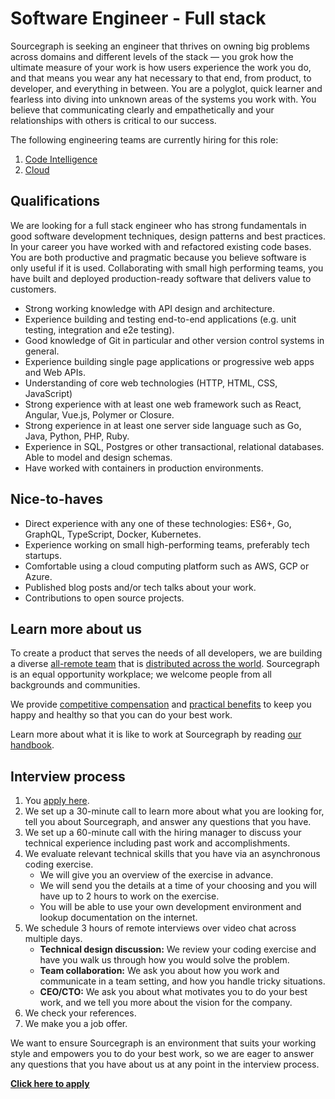 # Software Engineer - Full stack

Sourcegraph is seeking an engineer that thrives on owning big problems across domains and different levels of the stack — you grok how the ultimate measure of your work is how users experience the work you do, and that means you wear any hat necessary to that end, from product, to developer, and everything in between. You are a polyglot, quick learner and fearless into diving into unknown areas of the systems you work with. You believe that communicating clearly and empathetically and your relationships with others is critical to our success.

The following engineering teams are currently hiring for this role:
1. [Code Intelligence](../code-intelligence/index.md)
2. [Cloud](../cloud/index.md)

## Qualifications

We are looking for a full stack engineer who has strong fundamentals in good software development techniques, design patterns and best practices. In your career you have worked with and refactored existing code bases. You are both productive and pragmatic because you believe software is only useful if it is used. Collaborating with small high performing teams, you have built and deployed production-ready software that delivers value to customers.

* Strong working knowledge with API design and architecture.
* Experience building and testing end-to-end applications (e.g. unit testing, integration and e2e testing).
* Good knowledge of Git in particular and other version control systems in general.
* Experience building single page applications or progressive web apps and Web APIs.
* Understanding of core web technologies (HTTP, HTML, CSS, JavaScript)
* Strong experience with at least one web framework such as React, Angular, Vue.js, Polymer or Closure.
* Strong experience in at least one server side language such as Go, Java, Python, PHP, Ruby.
* Experience in SQL, Postgres or other transactional, relational databases. Able to model and design schemas.
* Have worked with containers in production environments.

## Nice-to-haves

* Direct experience with any one of these technologies: ES6+, Go, GraphQL, TypeScript, Docker, Kubernetes.
* Experience working on small high-performing teams, preferably tech startups.
* Comfortable using a cloud computing platform such as AWS, GCP or Azure.
* Published blog posts and/or tech talks about your work.
* Contributions to open source projects.

## Learn more about us

To create a product that serves the needs of all developers, we are building a diverse [all-remote team](../../../company/remote/index.md) that is [distributed across the world](../../../company/team/index.md). Sourcegraph is an equal opportunity workplace; we welcome people from all backgrounds and communities.

We provide [competitive compensation](../../people-ops/compensation.md) and [practical benefits](../../people-ops/benefits-and-perks.md) to keep you happy and healthy so that you can do your best work.

Learn more about what it is like to work at Sourcegraph by reading [our handbook](../../index.md).

## Interview process

1. You [apply here](https://jobs.lever.co/sourcegraph/cea553ce-ace7-4b44-8828-8d421e5e7e9c/apply).
1. We set up a 30-minute call to learn more about what you are looking for, tell you about Sourcegraph, and answer any questions that you have.
1. We set up a 60-minute call with the hiring manager to discuss your technical experience including past work and accomplishments.
1. We evaluate relevant technical skills that you have via an asynchronous coding exercise.
   - We will give you an overview of the exercise in advance.
   - We will send you the details at a time of your choosing and you will have up to 2 hours to work on the exercise.
   - You will be able to use your own development environment and lookup documentation on the internet.
1. We schedule 3 hours of remote interviews over video chat across multiple days.
   - **Technical design discussion:** We review your coding exercise and have you walk us through how you would solve the problem.
   - **Team collaboration:** We ask you about how you work and communicate in a team setting, and how you handle tricky situations.
   - **CEO/CTO:** We ask you about what motivates you to do your best work, and we tell you more about the vision for the company.
1. We check your references.
1. We make you a job offer.

We want to ensure Sourcegraph is an environment that suits your working style and empowers you to do your best work, so we are eager to answer any questions that you have about us at any point in the interview process.

**[Click here to apply](https://jobs.lever.co/sourcegraph/cea553ce-ace7-4b44-8828-8d421e5e7e9c/apply)**
